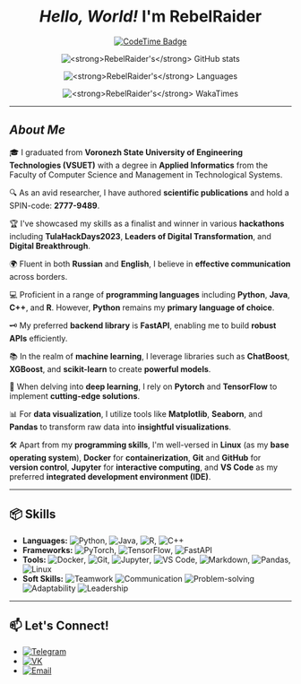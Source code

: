 <div align="center">
   <h1><em>Hello, World!</em> I'm <strong>RebelRaider</strong></h1>
  <p>
    <a href="https://codetime.dev">
      <img src="https://img.shields.io/endpoint?style=social&color=222&url=https%3A%2F%2Fapi.codetime.dev%2Fshield%3Fid%3D24542%26project%3D%26in=0" alt="CodeTime Badge">
    </a>
  </p>
  <p>
    <img src="https://github-readme-stats.vercel.app/api?username=RebelRaider&show_icons=true&theme=synthwave&hide=stars,issues&show_owner=true&show=prs_merged" alt="<strong>RebelRaider's</strong> GitHub stats">
  </p>
  <p>
    <img src="https://github-readme-stats.vercel.app/api/top-langs/?username=RebelRaider&layout=compact&count_private=true&theme=synthwave&show_owner=true" alt="<strong>RebelRaider's</strong> Languages">
  </p>
  <p>
    <img src="https://github-readme-stats.vercel.app/api/wakatime?username=@RebelRaider" alt="<strong>RebelRaider's</strong> WakaTimes">
  </p>
</div>

---

## <em>About Me</em>

🎓 I graduated from <strong>Voronezh State University of Engineering Technologies (VSUET)</strong> with a degree in <strong>Applied Informatics</strong> from the Faculty of Computer Science and Management in Technological Systems.

🔍 As an avid researcher, I have authored <strong>scientific publications</strong> and hold a SPIN-code: <strong>2777-9489</strong>.

🏆 I've showcased my skills as a finalist and winner in various <strong>hackathons</strong> including <strong>TulaHackDays2023</strong>, <strong>Leaders of Digital Transformation</strong>, and <strong>Digital Breakthrough</strong>.

🌍 Fluent in both <strong>Russian</strong> and <strong>English</strong>, I believe in <strong>effective communication</strong> across borders.

💻 Proficient in a range of <strong>programming languages</strong> including <strong>Python</strong>, <strong>Java</strong>, <strong>C++</strong>, and <strong>R</strong>. However, <strong>Python</strong> remains my <strong>primary language of choice</strong>.

🗝 My preferred <strong>backend library</strong> is <strong>FastAPI</strong>, enabling me to build <strong>robust APIs</strong> efficiently.

📚 In the realm of <strong>machine learning</strong>, I leverage libraries such as <strong>ChatBoost</strong>, <strong>XGBoost</strong>, and <strong>scikit-learn</strong> to create <strong>powerful models</strong>.

🤖 When delving into <strong>deep learning</strong>, I rely on <strong>Pytorch</strong> and <strong>TensorFlow</strong> to implement <strong>cutting-edge solutions</strong>.

📊 For <strong>data visualization</strong>, I utilize tools like <strong>Matplotlib</strong>, <strong>Seaborn</strong>, and <strong>Pandas</strong> to transform raw data into <strong>insightful visualizations</strong>.

🛠️ Apart from my <strong>programming skills</strong>, I'm well-versed in <strong>Linux</strong> (as my <strong>base operating system</strong>), <strong>Docker</strong> for <strong>containerization</strong>, <strong>Git</strong> and <strong>GitHub</strong> for <strong>version control</strong>, <strong>Jupyter</strong> for <strong>interactive computing</strong>, and <strong>VS Code</strong> as my preferred <strong>integrated development environment (IDE)</strong>.

---

## 📦 Skills

- **Languages:** ![Python](https://img.shields.io/badge/python-3670A0?style=for-the-badge&logo=python&logoColor=ffdd54), ![Java](https://img.shields.io/badge/java-007396?style=for-the-badge&logo=java&logoColor=white), ![R](https://img.shields.io/badge/R-276DC3?style=for-the-badge&logo=R&logoColor=white), ![C++](https://img.shields.io/badge/C++-00599C?style=for-the-badge&logo=c%2B%2B&logoColor=white)
- **Frameworks:** ![PyTorch](https://img.shields.io/badge/pytorch-EE4C2C?style=for-the-badge&logo=pytorch&logoColor=white), ![TensorFlow](https://img.shields.io/badge/tensorflow-FF6F00?style=for-the-badge&logo=tensorflow&logoColor=white), ![FastAPI](https://img.shields.io/badge/fastapi-009688?style=for-the-badge&logo=fastapi&logoColor=white)
- **Tools:** ![Docker](https://img.shields.io/badge/docker-2496ED?style=for-the-badge&logo=docker&logoColor=white), ![Git](https://img.shields.io/badge/git-F05032?style=for-the-badge&logo=git&logoColor=white), ![Jupyter](https://img.shields.io/badge/jupyter-F37626?style=for-the-badge&logo=jupyter&logoColor=white), ![VS Code](https://img.shields.io/badge/visual%20studio%20code-007ACC?style=for-the-badge&logo=visual-studio-code&logoColor=white), ![Markdown](https://img.shields.io/badge/markdown-%23000000.svg?style=for-the-badge&logo=markdown&logoColor=white), ![Pandas](https://img.shields.io/badge/pandas-%23150458.svg?style=for-the-badge&logo=pandas&logoColor=white), ![Linux](https://img.shields.io/badge/Linux-black?style=for-the-badge&logo=linux)
- **Soft Skills:** ![Teamwork](https://img.shields.io/badge/Teamwork-%234CAF50.svg?style=for-the-badge&logoColor=white) ![Communication](https://img.shields.io/badge/Communication-%230077B5.svg?style=for-the-badge&logoColor=white) ![Problem-solving](https://img.shields.io/badge/Problem--solving-%23FFA500.svg?style=for-the-badge&logoColor=white) ![Adaptability](https://img.shields.io/badge/Adaptability-%23FF5733.svg?style=for-the-badge&logoColor=white) ![Leadership](https://img.shields.io/badge/Leadership-%23FFD700.svg?style=for-the-badge&logoColor=white)

---

## 📫 Let's Connect!


- [![Telegram](https://img.shields.io/badge/telegram-%232CA5E0.svg?style=for-the-badge&logo=telegram&logoColor=white)](https://t.me/RebelRaider)
- [![VK](https://img.shields.io/badge/VK-%23177BBD.svg?style=for-the-badge&logo=vk&logoColor=white)](https://vk.com/mindreading_genius)
- [![Email](https://img.shields.io/badge/Email-%230077B5.svg?style=for-the-badge&logo=gmail&logoColor=white)](mailto:leonid.chesnikov@gmail.com)

